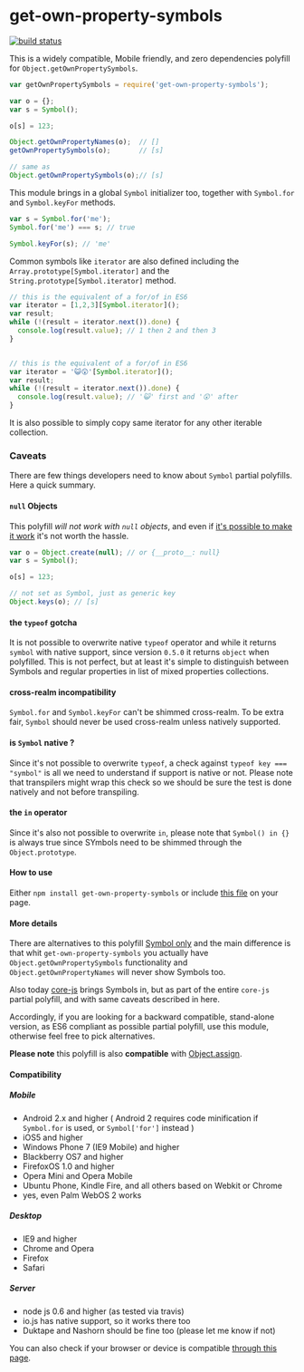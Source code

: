 get-own-property-symbols
========================

[![build status](https://secure.travis-ci.org/WebReflection/get-own-property-symbols.svg)](http://travis-ci.org/WebReflection/get-own-property-symbols)

This is a widely compatible, Mobile friendly, and zero dependencies polyfill for `Object.getOwnPropertySymbols`.
```js
var getOwnPropertySymbols = require('get-own-property-symbols');

var o = {};
var s = Symbol();

o[s] = 123;

Object.getOwnPropertyNames(o);  // []
getOwnPropertySymbols(o);       // [s]

// same as
Object.getOwnPropertySymbols(o);// [s]
```


This module brings in a global `Symbol` initializer too, together with `Symbol.for` and `Symbol.keyFor` methods.
```js
var s = Symbol.for('me');
Symbol.for('me') === s; // true

Symbol.keyFor(s); // 'me'
```

Common symbols like `iterator` are also defined including the `Array.prototype[Symbol.iterator]`
and the `String.prototype[Symbol.iterator]` method.
```js
// this is the equivalent of a for/of in ES6
var iterator = [1,2,3][Symbol.iterator]();
var result;
while (!(result = iterator.next()).done) {
  console.log(result.value); // 1 then 2 and then 3
}


// this is the equivalent of a for/of in ES6
var iterator = '😺😲'[Symbol.iterator]();
var result;
while (!(result = iterator.next()).done) {
  console.log(result.value); // '😺' first and '😲' after
}

```

It is also possible to simply copy same iterator for any other iterable collection.


### Caveats
There are few things developers need to know about `Symbol` partial polyfills. Here a quick summary.

#### `null` Objects
This polyfill _will not work with `null` objects_, and even if [it's possible to make it work](https://gist.github.com/WebReflection/56d04ccb1e5b0e50c121#comment-1426442) it's not worth the hassle.
```js
var o = Object.create(null); // or {__proto__: null}
var s = Symbol();

o[s] = 123;

// not set as Symbol, just as generic key
Object.keys(o); // [s]
```

#### the `typeof` gotcha
It is not possible to overwrite native `typeof` operator and while it returns `symbol` with native support, since version `0.5.0` it returns `object` when polyfilled.
This is not perfect, but at least it's simple to distinguish between Symbols and regular properties in list of mixed properties collections.

#### cross-realm incompatibility
`Symbol.for` and `Symbol.keyFor` can't be shimmed cross-realm. To be extra fair, `Symbol` should never be used cross-realm unless natively supported.

#### is `Symbol` native ?
Since it's not possible to overwrite `typeof`, a check against `typeof key === "symbol"` is all we need to understand if support is native or not.
Please note that transpilers might wrap this check so we should be sure the test is done natively and not before transpiling.


#### the `in` operator
Since it's also not possible to overwrite `in`, please note that `Symbol() in {}` is always true since SYmbols need to be shimmed through the `Object.prototype`.


#### How to use
Either `npm install get-own-property-symbols` or include [this file](build/get-own-property-symbols.js) on your page.


#### More details
There are alternatives to this polyfill [Symbol only](https://github.com/medikoo/es6-symbol#es6-symbol) and the main difference is that whit `get-own-property-symbols` you actually have `Object.getOwnPropertySymbols` functionality and `Object.getOwnPropertyNames` will never show Symbols too.

Also today [core-js](https://github.com/zloirock/core-js) brings Symbols in, but as part of the entire `core-js` partial polyfill, and with same caveats described in here.

Accordingly, if you are looking for a backward compatible, stand-alone version, as ES6 compliant as possible partial polyfill, use this module, otherwise feel free to pick alternatives.

**Please note** this polyfill is also **compatible** with [Object.assign](https://github.com/ljharb/object.assign#objectassign-).


#### Compatibility

##### Mobile

  * Android 2.x and higher ( Android 2 requires code minification if `Symbol.for` is used, or `Symbol['for']` instead )
  * iOS5 and higher
  * Windows Phone 7 (IE9 Mobile) and higher
  * Blackberry OS7 and higher
  * FirefoxOS 1.0 and higher
  * Opera Mini and Opera Mobile
  * Ubuntu Phone, Kindle Fire, and all others based on Webkit or Chrome
  * yes, even Palm WebOS 2 works


##### Desktop

  * IE9 and higher
  * Chrome and Opera
  * Firefox
  * Safari


##### Server

  * node js 0.6 and higher (as tested via travis)
  * io.js has native support, so it works there too
  * Duktape and Nashorn should be fine too (please let me know if not)


You can also check if your browser or device is compatible [through this page](http://webreflection.github.io/get-own-property-symbols/test/).